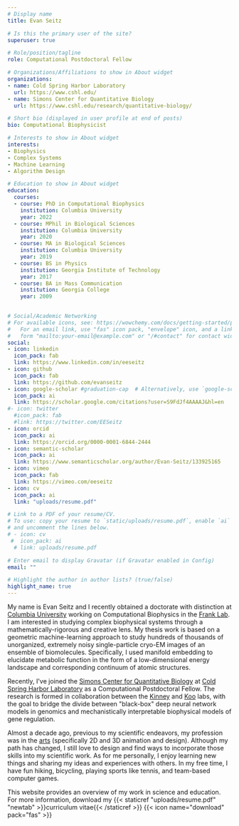 ```yaml
---
# Display name
title: Evan Seitz

# Is this the primary user of the site?
superuser: true

# Role/position/tagline
role: Computational Postdoctoral Fellow

# Organizations/Affiliations to show in About widget
organizations:
- name: Cold Spring Harbor Laboratory
  url: https://www.cshl.edu/
- name: Simons Center for Quantitative Biology
  url: https://www.cshl.edu/research/quantitative-biology/

# Short bio (displayed in user profile at end of posts)
bio: Computational Biophysicist

# Interests to show in About widget
interests:
- Biophysics
- Complex Systems
- Machine Learning
- Algorithm Design

# Education to show in About widget
education:
  courses:
  - course: PhD in Computational Biophysics
    institution: Columbia University
    year: 2022
  - course: MPhil in Biological Sciences
    institution: Columbia University
    year: 2020
  - course: MA in Biological Sciences
    institution: Columbia University
    year: 2019
  - course: BS in Physics
    institution: Georgia Institute of Technology
    year: 2017
  - course: BA in Mass Communication
    institution: Georgia College
    year: 2009
  

# Social/Academic Networking
# For available icons, see: https://wowchemy.com/docs/getting-started/page-builder/#icons
#   For an email link, use "fas" icon pack, "envelope" icon, and a link in the
#   form "mailto:your-email@example.com" or "/#contact" for contact widget.
social:
- icon: linkedin
  icon_pack: fab
  link: https://www.linkedin.com/in/eeseitz
- icon: github
  icon_pack: fab
  link: https://github.com/evanseitz
- icon: google-scholar #graduation-cap  # Alternatively, use `google-scholar` icon from `ai` icon pack
  icon_pack: ai
  link: https://scholar.google.com/citations?user=S9FdJf4AAAAJ&hl=en
#- icon: twitter
  #icon_pack: fab
  #link: https://twitter.com/EESeitz
- icon: orcid
  icon_pack: ai
  link: https://orcid.org/0000-0001-6844-2444
- icon: semantic-scholar
  icon_pack: ai
  link: https://www.semanticscholar.org/author/Evan-Seitz/133925165
- icon: vimeo
  icon_pack: fab
  link: https://vimeo.com/eeseitz
- icon: cv
  icon_pack: ai
  link: "uploads/resume.pdf"

# Link to a PDF of your resume/CV.
# To use: copy your resume to `static/uploads/resume.pdf`, enable `ai` icons in `params.toml`, 
# and uncomment the lines below.
# - icon: cv
 #  icon_pack: ai
  # link: uploads/resume.pdf

# Enter email to display Gravatar (if Gravatar enabled in Config)
email: ""

# Highlight the author in author lists? (true/false)
highlight_name: true
---
```


My name is Evan Seitz and I recently obtained a doctorate with distinction at [Columbia University](https://www.columbia.edu/) working on Computational Biophysics in the [Frank Lab](https://joachimfranklab.org/). I am interested in studying complex biophysical systems through a mathematically-rigorous and creative lens. My thesis work is based on a geometric machine-learning approach to study hundreds of thousands of unorganized, extremely noisy single-particle cryo-EM images of an ensemble of biomolecules. Specifically, I used manifold embedding to elucidate metabolic function in the form of a low-dimensional energy landscape and corresponding continuum of atomic structures.

Recently, I've joined the [Simons Center for Quantitative Biology](https://www.cshl.edu/research/quantitative-biology/) at [Cold Spring Harbor Laboratory](https://www.cshl.edu/) as a Computational Postdoctoral Fellow. The research is formed in collaboration between the [Kinney](http://kinneylab.labsites.cshl.edu/) and [Koo](https://koolab.cshl.edu/) labs, with the goal to bridge the divide between "black-box" deep neural network models in genomics and mechanistically interpretable biophysical models of gene regulation.

Almost a decade ago, previous to my scientific endeavors, my profession was in the [arts](https://vimeo.com/eeseitz) (specifically 2D and 3D animation and design). Although my path has changed, I still love to design and find ways to incorporate those skills into my scientific work. As for me personally, I enjoy learning new things and sharing my ideas and experiences with others. In my free time, I have fun hiking, bicycling, playing sports like tennis, and team-based computer games.

This website provides an overview of my work in science and education. For more information, download my {{< staticref "uploads/resume.pdf" "newtab" >}}curriculum vitae{{< /staticref >}} {{< icon name="download" pack="fas" >}}
